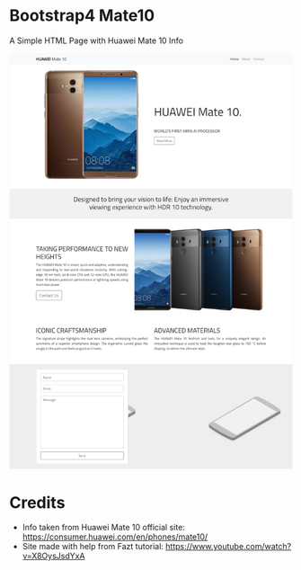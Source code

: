 # Bootstrap4 Mate10
A Simple HTML Page with Huawei Mate 10 Info

![Screenshot](docs/screenshot.png)

# Credits
* Info taken from Huawei Mate 10 official site: https://consumer.huawei.com/en/phones/mate10/
* Site made with help from Fazt tutorial: https://www.youtube.com/watch?v=X8OysJsdYxA
